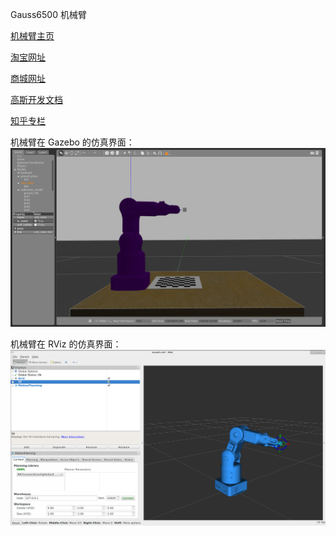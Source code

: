 
 Gauss6500 机械臂

[机械臂主页](http://gauss.tonyrobotics.com/ "机械臂主页")  

[淘宝网址](https://item.taobao.com/item.htm?spm=a230r.1.14.1.46962f47OKzNW6&id=586250996678&ns=1&abbucket=10#detail "淘宝网址")

[商城网址](http://cn.robostore.me/goods-details/10780 "商城网址")

[高斯开发文档](https://gauss-doc.readthedocs.io/en/latest/ "高斯开发文档")

[知乎专栏](https://zhuanlan.zhihu.com/c_1086677718430425088 "知乎专栏")

机械臂在 Gazebo 的仿真界面： 
![gauss_gazebo](gauss6500/img/gauss_gazebo.png)

机械臂在 RViz 的仿真界面：
![gauss_rviz](gauss6500/img/gauss_rviz.png)